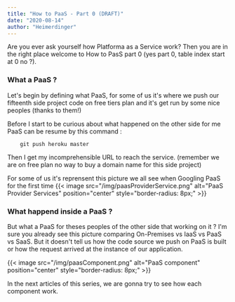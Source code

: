 ```yaml
---
title: "How to PaaS - Part 0 (DRAFT)"
date: "2020-08-14"
author: "Heimerdinger"
---
```


Are you ever ask yourself how Platforma as a Service work? Then you are in the right place welcome to How to PasS part 0 (yes part 0, table index start at 0 no ?). 

### What a PaaS ?
Let's begin by defining what PaaS, for some of us it's where we push our fifteenth side project code on free tiers plan and it's get run by some nice peoples (thanks to them!)

Before I start to be curious about what happened on the other side for me PaaS can be resume by this command :
```git
    git push heroku master 
```
Then I get my incomprehensible URL to reach the service. (remember we are on free plan no way to buy a domain name for this side project)

For some of us it's reprensent this picture we all see when Googling PaaS for the first time 
{{< image src="/img/paasProviderService.png" alt="PaaS Provider Services" position="center" style="border-radius: 8px;" >}}

### What happend inside a PaaS ?  
But what a PaaS for theses peoples of the other side that working on it ? I'm sure you already see this picture comparing On-Premises vs IaaS vs PaaS vs SaaS. 
But it doesn't tell us how the code source we push on PaaS is built or how the request arrived at the instance of our application. 

{{< image src="/img/paasComponent.png" alt="PaaS component" position="center" style="border-radius: 8px;" >}}

In the next articles of this series, we are gonna try to see how each component work.





